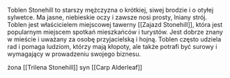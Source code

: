 Toblen Stonehill to starszy mężczyzna o krótkiej, siwej brodzie i o otyłej sylwetce. Ma jasne, niebieskie oczy i zawsze nosi prosty, lniany strój. Toblen jest właścicielem miejscowej tawerny [[Zajazd Stonehill]], która jest popularnym miejscem spotkań mieszkańców i turystów. Jest dobrze znany w mieście i uważany za osobę przyjacielską i hojną. Toblen często udziela rad i pomaga ludziom, którzy mają kłopoty, ale także potrafi być surowy i wymagający w prowadzeniu swojego biznesu.

żona [[Trilena Stonehill]]
syn [[Carp Alderleaf]]
